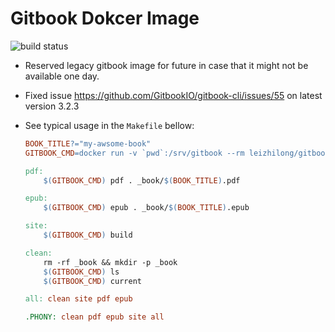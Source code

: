 # Gitbook Dokcer Image

![build status](https://github.com/leizhilong/gitbook/workflows/Docker/badge.svg)

- Reserved legacy gitbook image for future in case that it might not be available one day.

- Fixed issue https://github.com/GitbookIO/gitbook-cli/issues/55 on latest version 3.2.3

- See typical usage in the `Makefile` bellow:

    ```Makefile
    BOOK_TITLE?="my-awsome-book"
    GITBOOK_CMD=docker run -v `pwd`:/srv/gitbook --rm leizhilong/gitbook gitbook -d

    pdf:
        $(GITBOOK_CMD) pdf . _book/$(BOOK_TITLE).pdf

    epub:
        $(GITBOOK_CMD) epub . _book/$(BOOK_TITLE).epub

    site:
        $(GITBOOK_CMD) build

    clean:
        rm -rf _book && mkdir -p _book
        $(GITBOOK_CMD) ls
        $(GITBOOK_CMD) current

    all: clean site pdf epub

    .PHONY: clean pdf epub site all
    ```